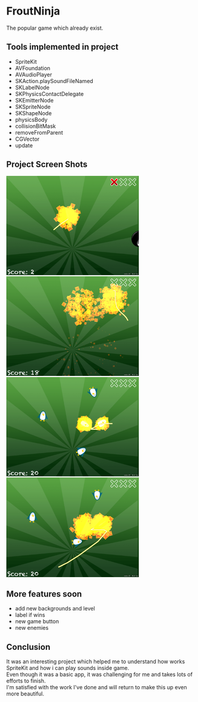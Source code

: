 # FroutNinja
The popular game which already exist. 
## Tools implemented in project
- SpriteKit
- AVFoundation
- AVAudioPlayer
- SKAction.playSoundFileNamed
- SKLabelNode
- SKPhysicsContactDelegate
- SKEmitterNode
- SKSpriteNode
- SKShapeNode
- physicsBody
- collisionBitMask
- removeFromParent
- CGVector
- update
 ## Project Screen Shots
<img src="FroutNinja/Screen1.png" width="350"> <img src="FroutNinja/Screen2.png" width="350">
<img src="FroutNinja/Screen3.png" width="350"> <img src="FroutNinja/Screen4.png" width="350">
## More features soon 
- add new backgrounds and level
- label if wins
- new game button
- new enemies
## Conclusion 
It was an interesting project which helped me to understand how works SpriteKit and how i can play sounds inside game.  
Even though it was a basic app, it was challenging for me and takes lots of efforts to finish.  
I'm satisfied with the work I've done and will return to make this up even more beautiful.
